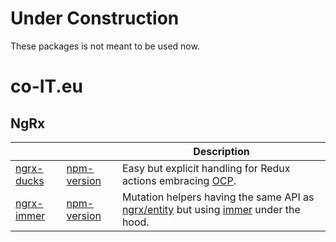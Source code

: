 # Under Construction

These packages is not meant to be used now.

# co-IT.eu

## NgRx

|                |                 | Description                                                                                   |
| -------------- | --------------- | --------------------------------------------------------------------------------------------- |
| [ngrx-ducks]() | [npm-version]() | Easy but explicit handling for Redux actions embracing [OCP][1].                              |
| [ngrx-immer]() | [npm-version]() | Mutation helpers having the same API as [ngrx/entity][2] but using [immer][3] under the hood. |

[1]: (https://en.wikipedia.org/wiki/Open%E2%80%93closed_principle)
[2]: (https://github.com/ngrx/platform/blob/master/docs/entity/README.md)
[3]: (https://github.com/mweststrate/immer)
